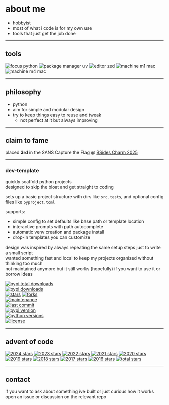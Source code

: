 # about me

- hobbyist  
- most of what i code is for my own use  
- tools that just get the job done  

---

## tools

![focus python](https://img.shields.io/badge/focus-python-8be9fd)
![package manager uv](https://img.shields.io/badge/package%20manager-uv-bd93f9)
![editor zed](https://img.shields.io/badge/editor-zed-ff79c6)
![machine m1 mac](https://img.shields.io/badge/machine-m1%20mac%20air-f1fa8c)
![machine m4 mac](https://img.shields.io/badge/machine-m4%20mac%20mini-f1fa8c)


---

## philosophy

- python  
- aim for simple and modular design  
- try to keep things easy to reuse and tweak  
  - not perfect at it but always improving  

---


## claim to fame

placed **3rd** in the SANS Capture the Flag @ [BSides Charm 2025](https://www.bsidescharm.org/)

---

### dev-template

quickly scaffold python projects  
designed to skip the bloat and get straight to coding

sets up a basic project structure with dirs like `src`, `tests`, and optional config files like `pyproject.toml`

supports:
- simple config to set defaults like base path or template location
- interactive prompts with path autocomplete
- automatic venv creation and package install
- drop-in templates you can customize

design was inspired by always repeating the same setup steps just to write a small script  
wanted something fast and local to keep my projects organized without thinking too much  
not maintained anymore but it still works (hopefully) if you want to use it or borrow ideas

[![pypi total downloads](https://static.pepy.tech/badge/dev-template)](https://pepy.tech/projects/dev-template)  
[![pypi downloads](https://img.shields.io/pypi/dm/dev-template?color=ff79c6&label=downloads)](https://pypi.org/project/dev-template)  
[![stars](https://img.shields.io/github/stars/http-kennedy/dev_template?style=social)](https://github.com/http-kennedy/dev_template/stargazers)
[![forks](https://img.shields.io/github/forks/http-kennedy/dev_template?style=social)](https://github.com/http-kennedy/dev_template/network/members)  
[![maintenance](https://img.shields.io/maintenance/no/2025?color=6272a4)](https://github.com/http-kennedy/dev_template)  
[![last commit](https://img.shields.io/github/last-commit/http-kennedy/dev_template?color=ffb86c)](https://github.com/http-kennedy/dev_template/commits/main)  
[![pypi version](https://img.shields.io/pypi/v/dev-template?color=bd93f9)](https://pypi.org/project/dev-template)  
[![python versions](https://img.shields.io/pypi/pyversions/dev-template?color=50fa7b)](https://pypi.org/project/dev-template)  
[![license](https://img.shields.io/github/license/http-kennedy/dev_template?color=8be9fd)](https://github.com/http-kennedy/dev_template/blob/main/LICENSE)

---

## advent of code

<!-- aoc-badges-start -->
[![2024 stars](https://img.shields.io/badge/2024-42%20★-d6b5ff?style=flat-square)](https://adventofcode.com/2024) [![2023 stars](https://img.shields.io/badge/2023-18%20★-ffaad4?style=flat-square)](https://adventofcode.com/2023) [![2022 stars](https://img.shields.io/badge/2022-30%20★-ffaad4?style=flat-square)](https://adventofcode.com/2022) [![2021 stars](https://img.shields.io/badge/2021-7%20★-fff779?style=flat-square)](https://adventofcode.com/2021) [![2020 stars](https://img.shields.io/badge/2020-3%20★-fff779?style=flat-square)](https://adventofcode.com/2020) [![2019 stars](https://img.shields.io/badge/2019-8%20★-fff779?style=flat-square)](https://adventofcode.com/2019) [![2018 stars](https://img.shields.io/badge/2018-1%20★-fff779?style=flat-square)](https://adventofcode.com/2018) [![2017 stars](https://img.shields.io/badge/2017-1%20★-fff779?style=flat-square)](https://adventofcode.com/2017) [![2016 stars](https://img.shields.io/badge/2016-3%20★-fff779?style=flat-square)](https://adventofcode.com/2016) [![total stars](https://img.shields.io/badge/total-113%20★-fff779?style=flat-square)](https://adventofcode.com)
<!-- aoc-badges-end -->

---

## contact

if you want to ask about something ive built or just curious how it works  
open an issue or discussion on the relevant repo
